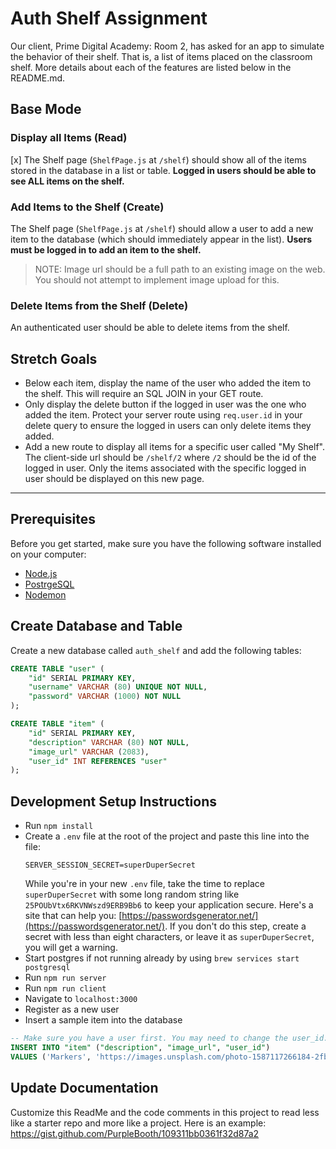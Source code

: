 # Auth Shelf Assignment

Our client, Prime Digital Academy: Room 2, has asked for an app to simulate the behavior of their shelf. That is, a list of items placed on the classroom shelf. More details about each of the features are listed below in the README.md.

## Base Mode

### Display all Items (Read)

[x]
The Shelf page (`ShelfPage.js` at `/shelf`) should show all of the items stored in the database in a list or table. **Logged in users should be able to see ALL items on the shelf.**

### Add Items to the Shelf (Create)

The Shelf page (`ShelfPage.js` at `/shelf`) should allow a user to add a new item to the database (which should immediately appear in the list). **Users must be logged in to add an item to the shelf.**

> NOTE: Image url should be a full path to an existing image on the web. You should not attempt to implement image upload for this.

### Delete Items from the Shelf (Delete)

An authenticated user should be able to delete items from the shelf.

## Stretch Goals

- Below each item, display the name of the user who added the item to the shelf. This will require an SQL JOIN in your GET route.
- Only display the delete button if the logged in user was the one who added the item. Protect your server route using `req.user.id` in your delete query to ensure the logged in users can only delete items they added.
- Add a new route to display all items for a specific user called "My Shelf". The client-side url should be `/shelf/2` where `/2` should be the id of the logged in user. Only the items associated with the specific logged in user should be displayed on this new page.

---


## Prerequisites

Before you get started, make sure you have the following software installed on your computer:

- [Node.js](https://nodejs.org/en/)
- [PostrgeSQL](https://www.postgresql.org/)
- [Nodemon](https://nodemon.io/)

## Create Database and Table

Create a new database called `auth_shelf` and add the following tables:

```SQL
CREATE TABLE "user" (
    "id" SERIAL PRIMARY KEY,
    "username" VARCHAR (80) UNIQUE NOT NULL,
    "password" VARCHAR (1000) NOT NULL
);

CREATE TABLE "item" (
    "id" SERIAL PRIMARY KEY,
    "description" VARCHAR (80) NOT NULL,
    "image_url" VARCHAR (2083),
    "user_id" INT REFERENCES "user"
);
```

## Development Setup Instructions

- Run `npm install`
- Create a `.env` file at the root of the project and paste this line into the file:
  ```
  SERVER_SESSION_SECRET=superDuperSecret
  ```
  While you're in your new `.env` file, take the time to replace `superDuperSecret` with some long random string like `25POUbVtx6RKVNWszd9ERB9Bb6` to keep your application secure. Here's a site that can help you: [https://passwordsgenerator.net/](https://passwordsgenerator.net/). If you don't do this step, create a secret with less than eight characters, or leave it as `superDuperSecret`, you will get a warning.
- Start postgres if not running already by using `brew services start postgresql`
- Run `npm run server`
- Run `npm run client`
- Navigate to `localhost:3000`
- Register as a new user
- Insert a sample item into the database

```sql
-- Make sure you have a user first. You may need to change the user_id.
INSERT INTO "item" ("description", "image_url", "user_id")
VALUES ('Markers', 'https://images.unsplash.com/photo-1587117266184-2fbb10ccc05e?ixlib=rb-1.2.1&ixid=MnwxMjA3fDB8MHxwaG90by1wYWdlfHx8fGVufDB8fHx8&auto=format&fit=crop&w=600&q=80', 1), ('Duck', 'https://images.unsplash.com/photo-1559715541-5daf8a0296d0?ixlib=rb-1.2.1&ixid=MnwxMjA3fDB8MHxwaG90by1wYWdlfHx8fGVufDB8fHx8&auto=format&fit=crop&w=600&q=80', 1); 
```

## Update Documentation

Customize this ReadMe and the code comments in this project to read less like a starter repo and more like a project. Here is an example: https://gist.github.com/PurpleBooth/109311bb0361f32d87a2
